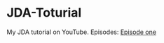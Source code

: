 # JDA-Toturial
My JDA tutorial on YouTube.
Episodes:
[Episode one](https://github.com/RealYusufIsmail/JDA-Toturial/tree/ep_1)
